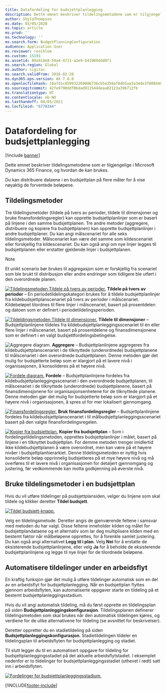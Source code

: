 ```yaml
---
title: Datafordeling for budsjettplanlegging
description: Dette emnet beskriver tildelingsmetodene som er tilgjengelige i Microsoft Dynamics 365 Finance, og hvordan de kan brukes.
author: ShylaThompson
ms.date: 03/05/2020
ms.topic: article
ms.prod: ''
ms.technology: ''
ms.search.form: BudgetPlanningConfiguration
audience: Application User
ms.reviewer: roschlom
ms.custom: 15191
ms.assetid: 89a918e8-59a4-4711-a2e9-b41989ddd0f1
ms.search.region: Global
ms.author: sigitac
ms.search.validFrom: 2016-02-28
ms.dyn365.ops.version: AX 7.0.0
ms.openlocfilehash: 18afd1cd59932269086736cb5e350af84b5aa3a34de3f8084462489c18fb9347
ms.sourcegitcommit: 42fe9790ddf0bdad911544deaa82123a396712fb
ms.translationtype: HT
ms.contentlocale: nb-NO
ms.lasthandoff: 08/05/2021
ms.locfileid: "6778344"
---
```

# <a name="budget-planning-data-allocation"></a>Datafordeling for budsjettplanlegging

[!include [banner](../includes/banner.md)]

Dette emnet beskriver tildelingsmetodene som er tilgjengelige i Microsoft Dynamics 365 Finance, og hvordan de kan brukes.  

Du kan distribuere dataene i en budsjettplan på flere måter for å vise nøyaktig de forventede beløpene.

## <a name="allocation-methods"></a>Tildelingsmetoder
Tre tildelingsmetoder (tildele på tvers av perioder, tildele til dimensjoner og bruke finansfordelingsregler) kan opprette budsjettplanlinjer som er basert på linjene i den samme budsjettplanen. Tre andre metoder (aggregere, distribuere og kopiere fra budsjettplanen) kan opprette budsjettplanlinjer i andre budsjettplaner. Du kan angi målscenariet for alle seks tildelingsmetoder. Målscenariet kan være det samme som kildescenariet eller forskjellig fra kildescenariet. Du kan også angi om nye linjer legges til budsjettplanen eller erstatter gjeldende linjer i budsjettplanen.

> [!NOTE] 
> Et unikt scenario bør brukes til aggregasjon som er forskjellig fra scenariet som ble brukt til distribusjon eller andre endringer som tidligere ble utført i den overordnede planen.  

[![Tildelingsmetoden Tildele på tvers av perioder.](./media/allocateacrossperiods-300x259.png)](./media/allocateacrossperiods.png)
**Tildele på tvers av perioder** – En periodetildelingskategori brukes for å tildele budsjettplanlinjer fra kildebudsjettplanscenariet på tvers av perioder i målscenariet. Kildebeløpet tilordnes til flere linjer i målscenariet, basert på prosentdelen og datoen som er definert i periodetildelingsperioden.         

[![Tildeldingsmetoden Tildele til dimensjoner.](./media/allocatetodimensions.jpg)](./media/allocatetodimensions.jpg)
**Tildele til dimensjoner** – Budsjettplanlinjene tildeles fra kildebudsjettplanleggingsscenariet til én eller flere linjer i målscenariet, basert på prosentdelene og finansdimensjonene som er definert i en valgt budsjettfordelingsbetingelse.           

![Aggregere diagram.](./media/aggregatechart-300x230.png)
**Aggregere** – Budsjettplanlinjene aggregeres fra kildebudsjettplanscenariet i de tilknyttede (underordnede) budsjettplanene til målscenariet i den overordnede budsjettplanen. Denne metoden gjør det mulig for budsjetterte beløp som er klargjort på et lavere nivå i organisasjonen, å konsolideres på et høyere nivå.          

[![Fordele diagram.](./media/distributechart-300x230.png)](./media/distributechart.png)
**Fordele** – Budsjettplanlinjene fordeles fra kildebudsjettplanleggingsscenariet i den overordnede budsjettplanen, til målscenariet i de tilknyttede (underordnede) budsjettplanene, basert på finansdimensjonene for organisasjonsenhetene for de tilknyttede planene. Denne metoden gjør det mulig for budsjetterte beløp som er klargjort på et høyere nivå i organisasjonen, å spres ut for mer lokalisert gjennomgang.           

[![Finansfordelingsregler.](./media/ledgerallocationrules-300x202.png)](./media/ledgerallocationrules.png)
**Bruk finansfordelingsregler** – Budsjettplanlinjene fordeles fra kildebudsjettplanscenariet i til målbudsjettplanleggingsscenariet basert på den valgte finansfordelingsregelen. 

[![Kopier fra budsjettplan.](./media/copyfrombudgetplan-187x300.png)](./media/copyfrombudgetplan.png)
**Kopier fra budsjettplan** – Som i fordelingstildelingsmetoden, opprettes budsjettplanlinjer i målet, basert på linjene i en tilknyttet budsjettplan. For demme metoden trenger imidlertid ikke kildebudsjettplanen å være overordnet, men kan være på et høyere nivåer i budsjettplanhierarkiet. Denne tildelingsmetoden er nyttig hvis konsoliderte beløp opprinnelig budsjetteres på et mye høyere nivå og må overføres til et lavere nivå i organisasjonen for detaljert gjennomgang og justering, før vedkommende kan motta godkjenning på øverste nivå.          

## <a name="using-allocation-methods-in-a-budget-plan"></a>Bruke tildelingsmetoder i en budsjettplan
Hvis du vil utføre tildelinger på pudsjettplansiden, velger du linjene som skal tildele og klikker deretter **Tildel budsjett**.

[![Tildel budsjett-knapp.](./media/allocatebudgetbutton-300x84.png)](./media/allocatebudgetbutton.png) 

Velg en tildelingsmetode. Deretter angis de gjenværende feltene i samsvar med metoden du har valgt. Disse feltene inneholder kilden og målet for budsjettplandataene og et alternativ som lar deg multiplisere kilden med en bestemt faktor når målbeløpene opprettes, for å forenkle samlet justering. Du kan også angi alternativet **Legg til i plan**. Velg **Nei** for å erstatte de eksisterende budsjettplanlinjene, eller velg **Ja** for å beholde de eksisterende budsjettplanlinjene og legge til nye linjer for de tilordnede beløpene.

## <a name="automating-allocations-during-a-workflow"></a>Automatisere tildelinger under en arbeidsflyt
En kraftig funksjon gjør det mulig å utføre tildelinger automatisk som en del av en arbeidsflyt for budsjettplanlegging. Når en budsjettplan flyttes gjennom arbeidsflyten, kan automatiserte oppgaver starte en tildeling på et bestemt budsjettplanleggingsstadium. 

Hvis du vil angi automatisk tildeling, må du først opprette en tildelingsplan på siden **Budsjettplanleggingskonfigurasjon**. Tildelingsplanen definerer tildelingsmetoden som skal brukes når den automatisk tildelingen kjøres, og verdiene for de ulike alternativene for tildeling (se avsnittet for beskrivelser). 

Deretter oppretter du en stadietildeling på siden **Budsjettplanleggingskonfigurasjon**. Stadietildelingen tildeler en tildelingsplan til arbeidsflyten for budsjettplanlegging og stadiet. 

Til slutt legger du til en automatisert oppgave for tildeling for budsjettplanleggingsstadiet på det aktuelle arbeidsflytstadiet. I eksemplet nedenfor er to tildelinger for budsjettplanleggingsstadiet (uthevet i rødt) satt inn i arbeidsflyten.

[![Fordelinger for budsjettplanleggingsstadium.](./media/budgetplanningstageallocations-300x300.png)](./media/budgetplanningstageallocations.png)





[!INCLUDE[footer-include](../../includes/footer-banner.md)]